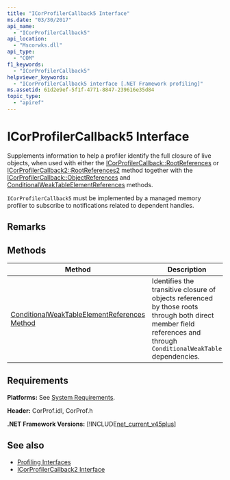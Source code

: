 ```yaml
---
title: "ICorProfilerCallback5 Interface"
ms.date: "03/30/2017"
api_name: 
  - "ICorProfilerCallback5"
api_location: 
  - "Mscorwks.dll"
api_type: 
  - "COM"
f1_keywords: 
  - "ICorProfilerCallback5"
helpviewer_keywords: 
  - "ICorProfilerCallback5 interface [.NET Framework profiling]"
ms.assetid: 61d2e9ef-5f1f-4771-8847-239616e35d84
topic_type: 
  - "apiref"
---
```

# ICorProfilerCallback5 Interface

Supplements information to help a profiler identify the full closure of live objects, when used with either the [ICorProfilerCallback::RootReferences](icorprofilercallback-rootreferences-method.md) or [ICorProfilerCallback2::RootReferences2](icorprofilercallback2-rootreferences2-method.md) method together with the [ICorProfilerCallback::ObjectReferences](icorprofilercallback-objectreferences-method.md) and [ConditionalWeakTableElementReferences](icorprofilercallback5-conditionalweaktableelementreferences-method.md) methods.  
  
 `ICorProfilerCallback5` must be implemented by a managed memory profiler to subscribe to notifications related to dependent handles.  
  
## Remarks  
  
## Methods  
  
|Method|Description|  
|------------|-----------------|  
|[ConditionalWeakTableElementReferences Method](icorprofilercallback5-conditionalweaktableelementreferences-method.md)|Identifies the transitive closure of objects referenced by those roots through both direct member field references and through `ConditionalWeakTable` dependencies.|  
  
## Requirements  

 **Platforms:** See [System Requirements](../../get-started/system-requirements.md).  
  
 **Header:** CorProf.idl, CorProf.h  
  
 **.NET Framework Versions:** [!INCLUDE[net_current_v45plus](../../../../includes/net-current-v45plus-md.md)]  
  
## See also

- [Profiling Interfaces](profiling-interfaces.md)
- [ICorProfilerCallback2 Interface](icorprofilercallback2-interface.md)
